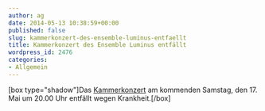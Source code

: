 ```yaml
---
author: ag
date: 2014-05-13 10:38:59+00:00
published: false
slug: kammerkonzert-des-ensemble-luminus-entfaellt
title: Kammerkonzert des Ensemble Luminus entfällt
wordpress_id: 2476
categories:
- Allgemein
---
```


[box type="shadow"]Das [Kammerkonzert](https://www.agv-muenchen.de/ai1ec_event/kammerkonzert-ensemble-luminus/?instance_id=781) am kommenden Samstag, den 17. Mai um 20.00 Uhr entfällt wegen Krankheit.[/box]

